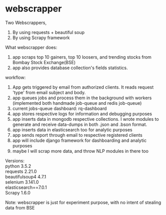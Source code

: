 # webscrapper     
Two Webscrappers,        
1. By using requests + beautiful soup            
2. By using Scrapy framework                  

What webscrapper does:               
1. app scraps top 10 gainers, top 10 loosers, and trending stocks from Bombay Stock Exchange(BSE)            
2. app also provides database collection's fields statistics. 

workflow:
1. App gets triggered by email from authorized clients. It reads request 'type' from email subject and body.
2. app queues jobs and process them in the background with workers (implemented both handmade job-queue and redis job-queue)        
3. current jobs-queue dashboard: rq-dashboard 
4. app stores respective logs for information and debugging purposes
5. app inserts data in mongodb respective collections. I wrote modules to generate and receive data-dumps in both .json and .bson format.		
6. app inserts data in elasticsearch too for analytic purposes       
7. app sends report through email to respective registered clients      
8. app will include django framework for dashboarding and analytic purposes    
9. maybe I will scrap more data, and throw NLP modules in there too      

Versions:         
python 3.5.2           
requests 2.21.0            
beautifulsoup4 4.7.1                
selenium 3.141.0          
elasticsearch==7.0.1               
Scrapy 1.6.0   
 
Note: webscrapper is just for experiment purpose, with no intent of stealing data from BSE         



